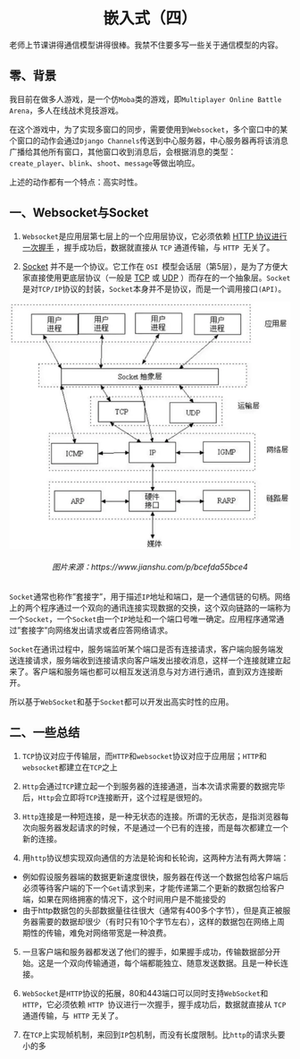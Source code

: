 <h1><center>嵌入式（四）</center></h1>

老师上节课讲得通信模型讲得很棒。我禁不住要多写一些关于通信模型的内容。



## 零、背景

我目前在做多人游戏，是一个仿`Moba`类的游戏，即`Multiplayer Online Battle Arena`，多人在线战术竞技游戏。

在这个游戏中，为了实现多窗口的同步，需要使用到`Websocket`，多个窗口中的某个窗口的动作会通过`Django Channels`传送到中心服务器，中心服务器再将该消息广播给其他所有窗口，其他窗口收到消息后，会根据消息的类型：`create_player`、`blink`、`shoot`、`message`等做出响应。

上述的动作都有一个特点：高实时性。



## 一、Websocket与Socket

1. `Websocket`是应用层第七层上的一个应用层协议，它必须依赖 [HTTP 协议进行一次握手](https://link.jianshu.com/?t=http://tools.ietf.org/html/rfc6455#section-4) ，握手成功后，数据就直接从 `TCP` 通道传输，与 `HTTP `无关了。

2. [Socket](https://link.jianshu.com?t=http://en.wikipedia.org/wiki/Network_socket) 并不是一个协议。它工作在 `OSI `模型会话层（第5层），是为了方便大家直接使用更底层协议（一般是 [TCP](https://link.jianshu.com?t=http://en.wikipedia.org/wiki/Transmission_Control_Protocol) 或 [UDP](https://link.jianshu.com?t=http://en.wikipedia.org/wiki/User_Datagram_Protocol) ）而存在的一个抽象层。`Socket`是对`TCP/IP`协议的封装，`Socket`本身并不是协议，而是一个调用接口`(API)`。

![img](https://raw.githubusercontent.com/zrmin/BlogImages/master/images/202203262351687.webp)

<center><h6>图片来源：https://www.jianshu.com/p/bcefda55bce4</h6></center>

`Socket`通常也称作”套接字”，用于描述`IP`地址和端口，是一个通信链的句柄。网络上的两个程序通过一个双向的通讯连接实现数据的交换，这个双向链路的一端称为一个`Socket`，一个`Socket`由一个`IP`地址和一个端口号唯一确定。应用程序通常通过”套接字”向网络发出请求或者应答网络请求。

`Socket`在通讯过程中，服务端监听某个端口是否有连接请求，客户端向服务端发送连接请求，服务端收到连接请求向客户端发出接收消息，这样一个连接就建立起来了。客户端和服务端也都可以相互发送消息与对方进行通讯，直到双方连接断开。

所以基于`WebSocket`和基于`Socket`都可以开发出高实时性的应用。



## 二、一些总结

1. `TCP`协议对应于传输层，而`HTTP`和`websocket`协议对应于应用层；`HTTP`和`websocket`都建立在`TCP`之上

2. `Http`会通过`TCP`建立起一个到服务器的连接通道，当本次请求需要的数据完毕后，`Http`会立即将`TCP`连接断开，这个过程是很短的。

3. `Http`连接是一种短连接，是一种无状态的连接。所谓的无状态，是指浏览器每次向服务器发起请求的时候，不是通过一个已有的连接，而是每次都建立一个新的连接。

4. 用`http`协议想实现双向通信的方法是轮询和长轮询，这两种方法有两大弊端：

* 例如假设服务器端的数据更新速度很快，服务器在传送一个数据包给客户端后必须等待客户端的下一个`Get`请求到来，才能传递第二个更新的数据包给客户端，如果在网络拥塞的情况下，这个时间用户是不能接受的
* 由于http数据包的头部数据量往往很大（通常有400多个字节），但是真正被服务器需要的数据却很少（有时只有10个字节左右），这样的数据包在网络上周期性的传输，难免对网络带宽是一种浪费。

5. 一旦客户端和服务器都发送了他们的握手，如果握手成功，传输数据部分开始。这是一个双向传输通道，每个端都能独立、随意发送数据。且是一种长连接。

6. `WebSocket`是`HTTP`协议的拓展，80和443端口可以同时支持`WebSocket`和`HTTP`，它必须依赖 `HTTP `协议进行一次握手，握手成功后，数据就直接从 `TCP `通道传输，与` HTTP` 无关了。

7. 在`TCP`上实现帧机制，来回到`IP`包机制，而没有长度限制。比`http`的请求头要小的多